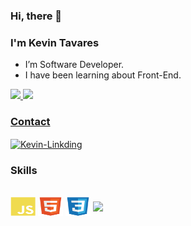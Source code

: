 ### Hi, there 👋
### I'm Kevin Tavares

- I’m Software Developer.
- I have been learning about Front-End.

 <div>
  <a href="https://github.com/kevinbtv">
  <img height="180em" src="https://github-readme-stats.vercel.app/api?username=kevinbtv&show_icons=true&theme=dark&include_all_commits=true&count_private=true"/>
  <img height="180em" src="https://github-readme-stats.vercel.app/api/top-langs/?username=kevinbtv&layout=compact&langs_count=7&theme=dark"/>
</div>
  
 ### Contact
<a href="https://www.linkedin.com/in/kevinbtv" target="_blank">
<img align="center" alt="Kevin-Linkding" height="30" width="40" src="https://cdn.jsdelivr.net/gh/devicons/devicon/icons/linkedin/linkedin-original.svg" style="max-width: 100%;">
</a>
  
 ### Skills
 <div style="display: inline_block"><br>
  <img align="center" alt="Kevin-Js" height="30" width="40" src="https://raw.githubusercontent.com/devicons/devicon/master/icons/javascript/javascript-plain.svg">
  <img align="center" alt="Kevin-HTML" height="30" width="40" src="https://raw.githubusercontent.com/devicons/devicon/master/icons/html5/html5-original.svg">
  <img align="center" alt="Kevin-CSS" height="30" width="40" src="https://raw.githubusercontent.com/devicons/devicon/master/icons/css3/css3-original.svg">
  <img align="center" src="https://img.shields.io/badge/React-20232A?style=for-the-badge&logo=react&logoColor=61DAFB" /> 
</div>
